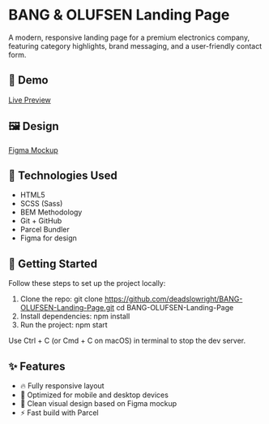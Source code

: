 # BANG & OLUFSEN Landing Page
A modern, responsive landing page for a premium electronics company, featuring category highlights, brand messaging, and a user-friendly contact form.

## 🔗 Demo
[Live Preview](https://deadslowright.github.io/BANG-OLUFSEN-Landing-Page/)

## 🖼 Design
[Figma Mockup](https://www.figma.com/file/DtkQmQ797hk0nI4KfMi2Uq/BOSE-New-Version?type=design&node-id=6817-212&t=ZTV6Gl8NzaWkJ4FK-0)

## 📌 Technologies Used
- HTML5
- SCSS (Sass)
- BEM Methodology
- Git + GitHub
- Parcel Bundler
- Figma for design

## 🚀 Getting Started
Follow these steps to set up the project locally:
1. Clone the repo:
   git clone https://github.com/deadslowright/BANG-OLUFSEN-Landing-Page.git
   cd BANG-OLUFSEN-Landing-Page
2. Install dependencies:
   npm install
3. Run the project:
   npm start

Use Ctrl + C (or Cmd + C on macOS) in terminal to stop the dev server.

## ✨ Features
- 🔥 Fully responsive layout
- 📱 Optimized for mobile and desktop devices
- 🎨 Clean visual design based on Figma mockup
- ⚡ Fast build with Parcel
